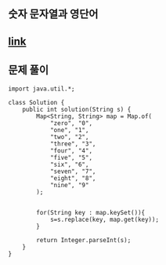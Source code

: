 ## 숫자 문자열과 영단어

## [link](https://school.programmers.co.kr/learn/courses/30/lessons/81301)


## 문제 풀이

```
import java.util.*;

class Solution {
    public int solution(String s) {
        Map<String, String> map = Map.of(
            "zero", "0",
            "one", "1",
            "two", "2",
            "three", "3",
            "four", "4",
            "five", "5",
            "six", "6",
            "seven", "7",
            "eight", "8",
            "nine", "9"
        );
        
       
        for(String key : map.keySet()){
            s=s.replace(key, map.get(key));
        }
       
        return Integer.parseInt(s); 
    }
}
```